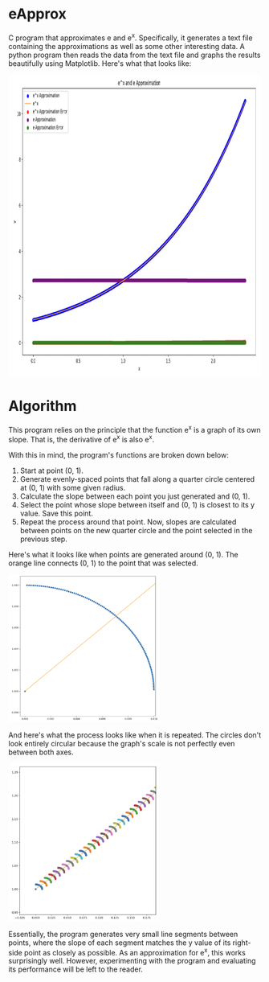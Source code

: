 # eApprox
C program that approximates e and e<sup>x</sup>. Specifically, it generates a text file containing the approximations as well as some other interesting data. A python program then reads the data from the text file and graphs the results beautifully using Matplotlib. Here's what that looks like:

<img src="img_3.png" height="600">

# Algorithm
This program relies on the principle that the function e<sup>x</sup> is a graph of its own slope. That is, the derivative of e<sup>x</sup> is also e<sup>x</sup>.

With this in mind, the program's functions are broken down below:

1. Start at point (0, 1).
2. Generate evenly-spaced points that fall along a quarter circle centered at (0, 1) with some given radius.
3. Calculate the slope between each point you just generated and (0, 1).
4. Select the point whose slope between itself and (0, 1) is closest to its y value. Save this point.
5. Repeat the process around that point. Now, slopes are calculated between points on the new quarter circle and the point selected in the previous step.

Here's what it looks like when points are generated around (0, 1). The orange line connects (0, 1) to the point that was selected.

<img src="img_1.png" width="300">

And here's what the process looks like when it is repeated. The circles don't look entirely circular because the graph's scale is not perfectly even between both axes.

<img src="img_2.png" width="300">

Essentially, the program generates very small line segments between points, where the slope of each segment matches the y value of its right-side point as closely as possible. As an approximation for e<sup>x</sup>, this works surprisingly well. However, experimenting with the program and evaluating its performance will be left to the reader.
